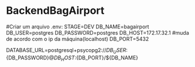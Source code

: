# BackendBagAirport

#Criar um arquivo .env: 
STAGE=DEV
DB_NAME=bagairport
DB_USER=postgres
DB_PASSWORD=postgres
DB_HOST=172.17.32.1 #muda de acordo com o ip da máquina(localhost)
DB_PORT=5432

DATABASE_URL=postgresql+psycopg2://${DB_USER}:${DB_PASSWORD}@${DB_HOST}:${DB_PORT}/${DB_NAME}


